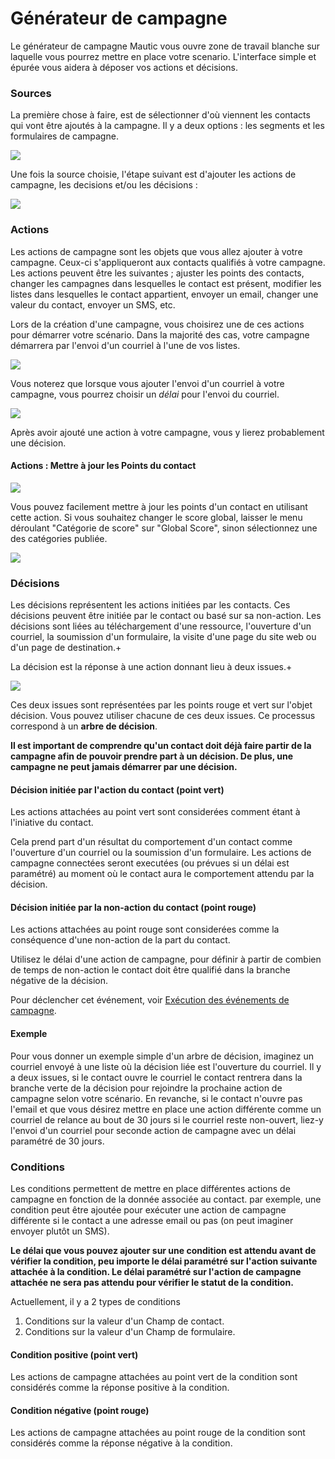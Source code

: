 # Générateur de campagne

Le générateur de campagne Mautic vous ouvre zone de travail blanche sur laquelle vous pourrez mettre en place votre scenario. L'interface simple et épurée vous aidera à déposer vos actions et décisions.

### Sources

La première chose à faire, est de sélectionner d'où viennent les contacts qui vont être ajoutés à la campagne. Il y a deux options : les segments et les formulaires de campagne.

![](/campaigns/media/contact-sources.png)

Une fois la source choisie, l'étape suivant est d'ajouter les actions de campagne, les decisions et/ou les décisions :

![](/campaigns/media/events.png)

### Actions

Les actions de campagne sont les objets que vous allez ajouter à votre campagne. Ceux-ci s'appliqueront aux contacts qualifiés à votre campagne. Les actions peuvent être les suivantes ; ajuster les points des contacts, changer les campagnes dans lesquelles le contact est présent, modifier les listes dans lesquelles le contact appartient, envoyer un email, changer une valeur du contact, envoyer un SMS, etc.

Lors de la création d'une campagne, vous choisirez une de ces actions pour démarrer votre scénario. Dans la majorité des cas, votre campagne démarrera par l'envoi d'un courriel à l'une de vos listes.

![](/campaigns/media/send-email-delay.png)

Vous noterez que lorsque vous ajouter l'envoi d'un courriel à votre campagne, vous pourrez choisir un *délai* pour l'envoi du courriel.

![](/campaigns/media/send-email-delay-nonaction.png)

Après avoir ajouté une action à votre campagne, vous y lierez probablement une décision.

#### Actions : Mettre à jour les Points du contact

![](/campaigns/media/campaigns-adjust-contact-points.jpg)

Vous pouvez facilement mettre à jour les points d'un contact en utilisant cette action.
Si vous souhaitez changer le score global, laisser le menu déroulant "Catégorie de score" sur "Global Score", sinon sélectionnez une des catégories publiée.

![](/campaigns/media/campaigns-adjust-contact-points-scorecategories-list.jpg)

### Décisions

Les décisions représentent les actions initiées par les contacts. Ces décisions peuvent être initiée par le contact ou basé sur sa non-action. Les décisions sont liées au téléchargement d'une ressource, l'ouverture d'un courriel, la soumission d'un formulaire, la visite d'une page du site web ou d'un page de destination.+

La décision est la réponse à une action donnant lieu à deux issues.+

![](/campaigns/media/decision-anchors.gif)

Ces deux issues sont représentées par les points rouge et vert sur l'objet décision. Vous pouvez utiliser chacune de ces deux issues. Ce processus correspond à un **arbre de décision**.

__Il est important de comprendre qu'un contact doit déjà faire partir de la campagne afin de pouvoir prendre part à un décision. De plus, une campagne ne peut jamais démarrer par une décision.__

#### Décision initiée par l'action du contact (point vert)

Les actions attachées au point vert sont considerées comment étant à l'iniative du contact.

Cela prend part d'un résultat du comportement d'un contact comme l'ouverture d'un courriel ou la soumission d'un formulaire. Les actions de campagne connectées seront executées (ou prévues si un délai est paramétré) au moment où le contact aura le comportement attendu par la décision.

#### Décision initiée par la non-action du contact (point rouge)

Les actions attachées au point rouge sont considerées comme la conséquence d'une non-action de la part du contact.

Utilisez le délai d'une action de campagne, pour définir à partir de combien de temps de non-action le contact doit être qualifié dans la branche négative de la décision.

Pour déclencher cet événement, voir [Exécution des événements de campagne](https://mautic.org/docs/en/campaigns/manage_campaigns.html#executing-campaign-actions).

#### Exemple

Pour vous donner un exemple simple d'un arbre de décision, imaginez un courriel envoyé à une liste où la décision liée est l'ouverture du courriel. Il y a deux issues, si le contact ouvre le courriel le contact rentrera dans la branche verte de la décision pour rejoindre la prochaine action de campagne selon votre scénario. En revanche, si le contact n'ouvre pas l'email et que vous désirez mettre en place une action différente comme un courriel de relance au bout de 30 jours si le courriel reste non-ouvert, liez-y l'envoi d'un courriel pour seconde action de campagne avec un délai paramétré de 30 jours.


### Conditions

Les conditions permettent de mettre en place différentes actions de campagne en fonction de la donnée associée au contact. par exemple, une condition peut être ajoutée pour exécuter une action de campagne différente si le contact a une adresse email ou pas (on peut imaginer envoyer plutôt un SMS).

__Le délai que vous pouvez ajouter sur une condition est attendu avant de vérifier la condition, peu importe le délai paramétré sur l'action suivante attachée à la condition. Le délai paramétré sur l'action de campagne attachée ne sera pas attendu pour vérifier le statut de la condition.__

Actuellement, il y a 2 types de conditions
1. Conditions sur la valeur d'un Champ de contact.
2. Conditions sur la valeur d'un Champ de formulaire.

#### Condition positive (point vert)

Les actions de campagne attachées au point vert de la condition sont considérés comme la réponse positive à la condition.

#### Condition négative (point rouge)

Les actions de campagne attachées au point rouge de la condition sont considérés comme la réponse négative à la condition.
